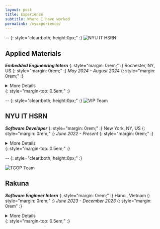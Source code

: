 ```yaml
---
layout: post
title: Experience
subtitle: Where I have worked 
permalink: /myexperience/
---
```


--
{: style="clear:both; height:0px;" :}
![NYU IT HSRN](../assets/amat.png)
## Applied Materials
**_Embedded Engineering Intern_**
{: style="margin: 0rem;" :}
Rochester, NY, US
{: style="margin: 0rem;" :}
_May 2024 - August 2024_
{: style="margin: 0rem;" :}

<details>
  <summary>More Details</summary>
  As an Embedded Engineering Intern at Applied Materials in Rochester, NY, from May to August 2024, I enhanced client-side features using React.js, Axios, and Bootstrap to improve the usability of RF Plasma systems in semiconductor manufacturing. I developed high-performance web application tests with Selenium WebDriver and Robot Framework, ensuring system reliability and robustness. Additionally, I built and managed Linux-based web server endpoints using Nginx with FastCGI and Python, enabling seamless WebSocket communication. To optimize product configurations and real-time updates, I implemented JSON and Protobuf over Pub/Sub WebSockets, ensuring efficient data handling.
</details>
{: style="margin-top: 0.5em;" :}

--
{: style="clear:both; height:0px;" :}
![VIP Team](../assets/hsrn_vip.png)
## NYU IT HSRN
**_Software Developer_**
{: style="margin: 0rem;" :}
New York, NY, US
{: style="margin: 0rem;" :}
_June 2022 - Present_
{: style="margin: 0rem;" :}

<details>
  <summary>More Details</summary>
  As a Software Engineer Intern at Rakuna in Hanoi, Vietnam from June 2023 to December 2023, I contributed to enhancing the company's email campaign product by optimizing the Rails MVC architecture and background job processing, leading to the acquisition of six new customers. I also improved the UX/UI by integrating React Material UI, enabling features such as search auto-completion, keyboard shortcuts, and enhanced mail formatting. Additionally, I streamlined Rakuna’s email CRM system by leveraging SendGrid API, SideKiq, Redis, and ElasticSearch, while ensuring system reliability through RSpec testing.
</details>
{: style="margin-top: 0.5em;" :}

--
{: style="clear:both; height:0px;" :}

![TCOP Team](../assets/tcopteam.png)
## Rakuna
**_Software Engineer Intern_**
{: style="margin: 0rem;" :}
Hanoi, Vietnam
{: style="margin: 0rem;" :}
_June 2023 - December 2023_
{: style="margin: 0rem" :}

<details>
  <summary>More Details</summary>

As a Software Developer at NYU Research Technology’s High-Speed Research Network (HSRN) in Brooklyn, NY, since June 2022, I have contributed to advancing networked audio and real-time data management. I developed a C++ JUCE-based audio plugin utilizing WebSockets and UDP to enable seamless audio transport for over 100 attendees at the 2023 TURN UP Multimedia concert. Additionally, I optimized Corelink’s access control system using Knex.js, enhancing its security and real-time data management capabilities. To expand Corelink’s functionality, I integrated plugin support, enabling greater flexibility for diverse real-time applications in research and development. My contributions also extended to securing research funding, where I played a role in grant proposals, successfully obtaining $2,500 in awards from the NYU Dean's Undergraduate Research Fund.
</details>
{: style="margin-top: 0.5em;" :}

